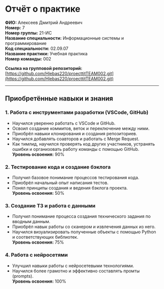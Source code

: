 # Отчёт о практике

**ФИО:** Алексеев Дмитрий Андреевич  
**Номер:** 7  
**Номер группы:** 21-ИС  
**Название специальности:** Информационные системы и программирование  
**Код специальности:** 02.09.07  
**Название практики:** Учебная практика  
**Номер команды:** 002  

**Ссылка на групповой репозиторий:** [https://github.com/Hlebas220/proecttitTEAM002.git](https://github.com/Hlebas220/proecttitTEAM002.git)

---

## Приобретённые навыки и знания

### 1. Работа с инструментами разработки (VSCode, GitHub)
- Научился уверенно работать с VSCode и GitHub.
- Освоил создание коммитов, веток и переключение между ними.
- Приобрёл навыки клонирования и создания репозиториев.
- Научился добавлять соавторов и работать с Merge Request.
- Как тимлид, научился проверять код других участников, устранять ошибки и организовать работу команды с помощью GitHub.  
**Уровень освоения:** 90%

### 2. Тестирование кода и создание бэклога
- Получил базовое понимание процессов тестирования кода.
- Приобрёл начальный опыт написания тестов.
- Понял принципы создания и ведения бэклога проекта.  
**Уровень освоения:** 50%

### 3. Создание ТЗ и работа с данными
- Получил понимание процесса создания технического задания по вводным данным.
- Приобрёл навык работы со сканером и извлечения данных из него.
- Научился визуализировать полученные объекты с помощью Python и соответствующих библиотек.  
**Уровень освоения:** 75%

### 4. Работа с нейросетями
- Улучшил навыки работы с нейросетевыми технологиями.
- Научился более грамотно и эффективно составлять промты (prompts).  
**Уровень освоения:** 100%
